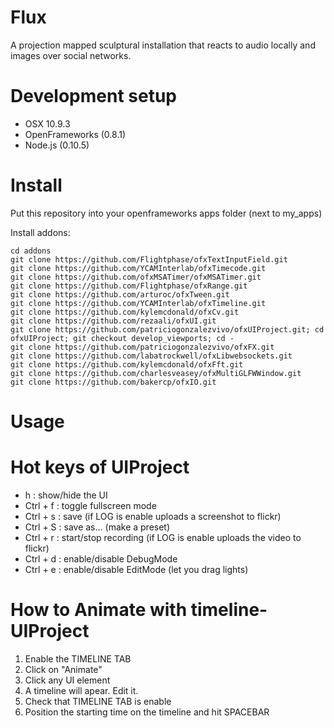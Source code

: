 Flux
====

A projection mapped sculptural installation that reacts to audio locally and images over social networks.


Development setup
===
* OSX 10.9.3
* OpenFrameworks (0.8.1)
* Node.js (0.10.5)


Install
===
Put this repository into your openframeworks apps folder (next to my_apps) 

Install addons:

    cd addons
    git clone https://github.com/Flightphase/ofxTextInputField.git
    git clone https://github.com/YCAMInterlab/ofxTimecode.git
    git clone https://github.com/ofxMSATimer/ofxMSATimer.git
    git clone https://github.com/Flightphase/ofxRange.git
    git clone https://github.com/arturoc/ofxTween.git
    git clone https://github.com/YCAMInterlab/ofxTimeline.git
    git clone https://github.com/kylemcdonald/ofxCv.git
    git clone https://github.com/rezaali/ofxUI.git
    git clone https://github.com/patriciogonzalezvivo/ofxUIProject.git; cd ofxUIProject; git checkout develop_viewports; cd -
    git clone https://github.com/patriciogonzalezvivo/ofxFX.git
    git clone https://github.com/labatrockwell/ofxLibwebsockets.git
    git clone https://github.com/kylemcdonald/ofxFft.git
    git clone https://github.com/charlesveasey/ofxMultiGLFWWindow.git
    git clone https://github.com/bakercp/ofxIO.git

Usage
===

# Hot keys of UIProject

* h : show/hide the UI
* Ctrl + f : toggle fullscreen mode
* Ctrl + s : save (if LOG is enable uploads a screenshot to flickr)
* Ctrl + S : save as... (make a preset)
* Ctrl + r : start/stop recording (if LOG is enable uploads the video to flickr)
* Ctrl + d : enable/disable DebugMode
* Ctrl + e : enable/disable EditMode (let you drag lights)

# How to Animate with timeline-UIProject

1. Enable the TIMELINE TAB
2. Click on "Animate"
3. Click any UI element
4. A timeline will apear. Edit it.
5. Check that TIMELINE TAB is enable
6. Position the starting time on the timeline and hit SPACEBAR



